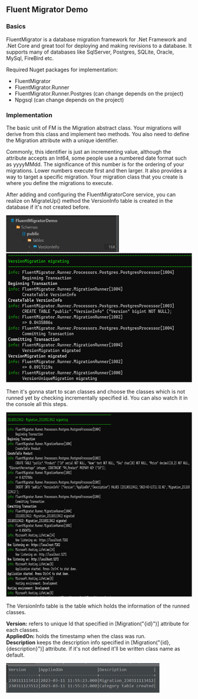 <h2>Fluent Migrator Demo</h2>
<h3>Basics</h3>

  FluentMigrator is a database migration framework for .Net Framework and .Net Core and great tool for deploying and making revisions to a database. It supports many of databases like SqlServer, Postgres, SQLite, Oracle, MySql, FireBird etc.
  
  Required Nuget packages for implementation:

- FluentMigrator 
- FluentMigrator.Runner
- FluentMigrator.Runner.Postgres (can change depends on the project)
- Npgsql (can change depends on the project)

<h3>Implementation</h3>

The basic unit of FM is the Migration abstract class. Your migrations will derive from this class and implement two methods. You also need to define the Migration attribute with a unique identifier.

Commonly, this identifier is just an incrementing value, although the attribute accepts an Int64, some people use a numbered date format such as yyyyMMdd. The significance of this number is for the ordering of your migrations. Lower numbers execute first and then larger. It also provides a way to target a specific migration. Your migration class that you create is where you define the migrations to execute.

After adding and configuring the FluentMigratorCore service, you can realize on MigrateUp() method the VersionInfo table is created in the database if it's not created before. 

<img src="https://github.com/seyma-cengiz/FluentMigratorDemo/blob/master/FluentMigratorDemo/src/version-info-table.png" height="100"/>
<img src="https://github.com/seyma-cengiz/FluentMigratorDemo/blob/master/FluentMigratorDemo/src/version-info-create.png" height="350"/>

Then it's gonna start to scan classes and choose the classes which is not runned yet by checking incrementally specified id. You can also watch it in the console all this steps.

<img src="https://github.com/seyma-cengiz/FluentMigratorDemo/blob/master/FluentMigratorDemo/src/migration.png" height="500"/>

The VersionInfo table is the table which holds the information of the runned classes.

<b>Version:</b> refers to unique Id that specified in [Migration("{id}")] attribute for each classes.
<br><b>AppliedOn:</b> holds the timestamp when the class was run.
<br><b>Description</b> keeps the description info specified in [Migration("{id}, {description}")] attribute. if it's not defined it'll be written class name as default.

<img src="https://github.com/seyma-cengiz/FluentMigratorDemo/blob/master/FluentMigratorDemo/src/version-info-data.png" height="80"/>
